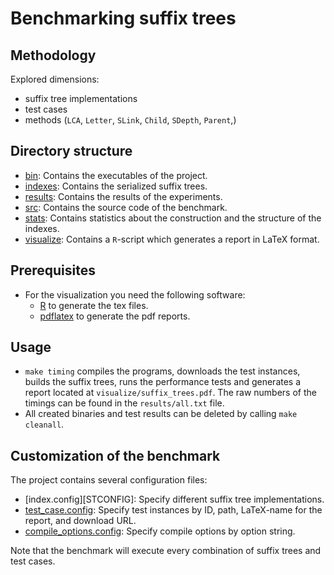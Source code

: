 # Benchmarking suffix trees

## Methodology

Explored dimensions:
  
  * suffix tree implementations
  * test cases
  * methods (`LCA`, `Letter`, `SLink`, `Child`, `SDepth`, `Parent`,)

## Directory structure

  * [bin](./bin): Contains the executables of the project.
  * [indexes](./indexes): Contains the serialized suffix trees.
  * [results](./results): Contains the results of the experiments.
  * [src](./src): Contains the source code of the benchmark.
  * [stats](./stats): Contains statistics about the construction and
					  the structure of the indexes.
  * [visualize](./visualize): Contains a `R`-script which generates
							  a report in LaTeX format.

## Prerequisites

  * For the visualization you need the following software:
    - [R][RPJ] to generate the tex files.
    - [pdflatex][LT] to generate the pdf reports.

## Usage

 * `make timing` compiles the programs, downloads the test instances,
   builds the suffix trees, runs the performance tests and generates a
   report located at `visualize/suffix_trees.pdf`. The raw numbers of
   the timings can be found in the `results/all.txt` file.
 * All created binaries and test results can be deleted
   by calling `make cleanall`.

## Customization of the benchmark

The project contains several configuration files:
 
  * [index.config][STCONFIG]: Specify different suffix tree implementations.
  * [test_case.config][TCCONF]: Specify test instances by ID, path, LaTeX-name 
								for the report, and download URL.
  * [compile_options.config][CCONF]: Specify compile options by option string.

Note that the benchmark will execute every combination of suffix trees and test cases.

[RPJ]: http://www.r-project.org/ "R"
[LT]: http://www.tug.org/applications/pdftex/ "pdflatex"
[WTCONFIG]: ./wt.config "wt.config"
[TCCONF]: ./test_case.config "test_case.config"
[CCONF]: ./compile_options.config "compile_options.config"

